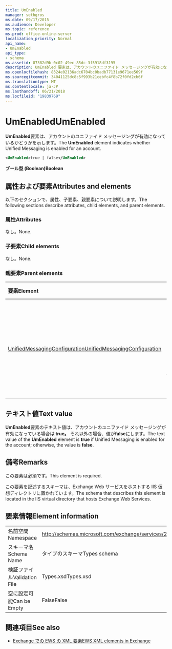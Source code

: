 ```yaml
---
title: UmEnabled
manager: sethgros
ms.date: 09/17/2015
ms.audience: Developer
ms.topic: reference
ms.prod: office-online-server
localization_priority: Normal
api_name:
- UmEnabled
api_type:
- schema
ms.assetid: 87382d9b-0c02-49ec-85dc-3f5918df3195
description: UmEnabled 要素は、アカウントのユニファイド メッセージングが有効になっているかどうかを示します。
ms.openlocfilehash: 8324e02136adc6704bc0badb77131e9671ee569f
ms.sourcegitcommit: 34041125dc8c5f993b21cebfc4f8b72f0fd2cb6f
ms.translationtype: MT
ms.contentlocale: ja-JP
ms.lasthandoff: 06/21/2018
ms.locfileid: "19839769"
---
```

# <a name="umenabled"></a><span data-ttu-id="9aabf-103">UmEnabled</span><span class="sxs-lookup"><span data-stu-id="9aabf-103">UmEnabled</span></span>

<span data-ttu-id="9aabf-104">**UmEnabled**要素は、アカウントのユニファイド メッセージングが有効になっているかどうかを示します。</span><span class="sxs-lookup"><span data-stu-id="9aabf-104">The **UmEnabled** element indicates whether Unified Messaging is enabled for an account.</span></span> 
  
```XML
<UmEnabled>true | false</UmEnabled>
```

 <span data-ttu-id="9aabf-105">**ブール型 (Boolean)**</span><span class="sxs-lookup"><span data-stu-id="9aabf-105">**Boolean**</span></span>
## <a name="attributes-and-elements"></a><span data-ttu-id="9aabf-106">属性および要素</span><span class="sxs-lookup"><span data-stu-id="9aabf-106">Attributes and elements</span></span>

<span data-ttu-id="9aabf-107">以下のセクションで、属性、子要素、親要素について説明します。</span><span class="sxs-lookup"><span data-stu-id="9aabf-107">The following sections describe attributes, child elements, and parent elements.</span></span>
  
### <a name="attributes"></a><span data-ttu-id="9aabf-108">属性</span><span class="sxs-lookup"><span data-stu-id="9aabf-108">Attributes</span></span>

<span data-ttu-id="9aabf-109">なし。</span><span class="sxs-lookup"><span data-stu-id="9aabf-109">None.</span></span>
  
### <a name="child-elements"></a><span data-ttu-id="9aabf-110">子要素</span><span class="sxs-lookup"><span data-stu-id="9aabf-110">Child elements</span></span>

<span data-ttu-id="9aabf-111">なし。</span><span class="sxs-lookup"><span data-stu-id="9aabf-111">None.</span></span>
  
### <a name="parent-elements"></a><span data-ttu-id="9aabf-112">親要素</span><span class="sxs-lookup"><span data-stu-id="9aabf-112">Parent elements</span></span>

|<span data-ttu-id="9aabf-113">**要素**</span><span class="sxs-lookup"><span data-stu-id="9aabf-113">**Element**</span></span>|<span data-ttu-id="9aabf-114">**説明**</span><span class="sxs-lookup"><span data-stu-id="9aabf-114">**Description**</span></span>|
|:-----|:-----|
|[<span data-ttu-id="9aabf-115">UnifiedMessagingConfiguration</span><span class="sxs-lookup"><span data-stu-id="9aabf-115">UnifiedMessagingConfiguration</span></span>](unifiedmessagingconfiguration.md) <br/> |<span data-ttu-id="9aabf-116">ユニファイド メッセージング サービスのサービスの構成情報が含まれています。</span><span class="sxs-lookup"><span data-stu-id="9aabf-116">Contains service configuration information for the Unified Messaging service.</span></span>  <br/> |
   
## <a name="text-value"></a><span data-ttu-id="9aabf-117">テキスト値</span><span class="sxs-lookup"><span data-stu-id="9aabf-117">Text value</span></span>

<span data-ttu-id="9aabf-118">**UmEnabled**要素のテキスト値は、アカウントのユニファイド メッセージングが有効になっている場合**は true。** それ以外の場合、値が**false**にします。</span><span class="sxs-lookup"><span data-stu-id="9aabf-118">The text value of the **UmEnabled** element is **true** if Unified Messaging is enabled for the account; otherwise, the value is **false**.</span></span>
  
## <a name="remarks"></a><span data-ttu-id="9aabf-119">備考</span><span class="sxs-lookup"><span data-stu-id="9aabf-119">Remarks</span></span>

<span data-ttu-id="9aabf-120">この要素は必須です。</span><span class="sxs-lookup"><span data-stu-id="9aabf-120">This element is required.</span></span>
  
<span data-ttu-id="9aabf-121">この要素を記述するスキーマは、Exchange Web サービスをホストする IIS 仮想ディレクトリに置かれています。</span><span class="sxs-lookup"><span data-stu-id="9aabf-121">The schema that describes this element is located in the IIS virtual directory that hosts Exchange Web Services.</span></span>
  
## <a name="element-information"></a><span data-ttu-id="9aabf-122">要素情報</span><span class="sxs-lookup"><span data-stu-id="9aabf-122">Element information</span></span>

|||
|:-----|:-----|
|<span data-ttu-id="9aabf-123">名前空間</span><span class="sxs-lookup"><span data-stu-id="9aabf-123">Namespace</span></span>  <br/> |http://schemas.microsoft.com/exchange/services/2006/types  <br/> |
|<span data-ttu-id="9aabf-124">スキーマ名</span><span class="sxs-lookup"><span data-stu-id="9aabf-124">Schema Name</span></span>  <br/> |<span data-ttu-id="9aabf-125">タイプのスキーマ</span><span class="sxs-lookup"><span data-stu-id="9aabf-125">Types schema</span></span>  <br/> |
|<span data-ttu-id="9aabf-126">検証ファイル</span><span class="sxs-lookup"><span data-stu-id="9aabf-126">Validation File</span></span>  <br/> |<span data-ttu-id="9aabf-127">Types.xsd</span><span class="sxs-lookup"><span data-stu-id="9aabf-127">Types.xsd</span></span>  <br/> |
|<span data-ttu-id="9aabf-128">空に設定可能</span><span class="sxs-lookup"><span data-stu-id="9aabf-128">Can be Empty</span></span>  <br/> |<span data-ttu-id="9aabf-129">False</span><span class="sxs-lookup"><span data-stu-id="9aabf-129">False</span></span>  <br/> |
   
## <a name="see-also"></a><span data-ttu-id="9aabf-130">関連項目</span><span class="sxs-lookup"><span data-stu-id="9aabf-130">See also</span></span>



- [<span data-ttu-id="9aabf-131">Exchange での EWS の XML 要素</span><span class="sxs-lookup"><span data-stu-id="9aabf-131">EWS XML elements in Exchange</span></span>](ews-xml-elements-in-exchange.md)


